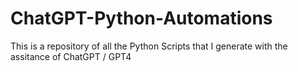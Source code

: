 # ChatGPT-Python-Automations
This is a repository of all the Python Scripts that I generate with the assitance of ChatGPT / GPT4
